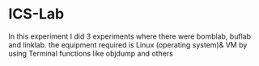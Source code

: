 # ICS-Lab
In this experiment I did 3 experiments where there were bomblab, buflab and linklab.
the equipment required is
Linux (operating system)& VM
by using Terminal functions like objdump and others
